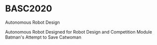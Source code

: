 # BASC2020
Autonomous Robot Design

Autonomous Robot Designed for Robot Design and Competition Module
Batman's Attempt to Save Catwoman
